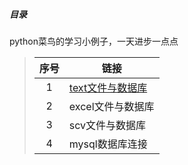 ##### 目录
python菜鸟的学习小例子，一天进步一点点
> | 序号 | 链接 |
> |:---:  | --- |
> |1|[text文件与数据库](https://github.com/ssiping/Beginner-example/blob/master/texttomysql.py)|
> |2|excel文件与数据库 |
> |3|scv文件与数据库|
> |4|mysql数据库连接|

